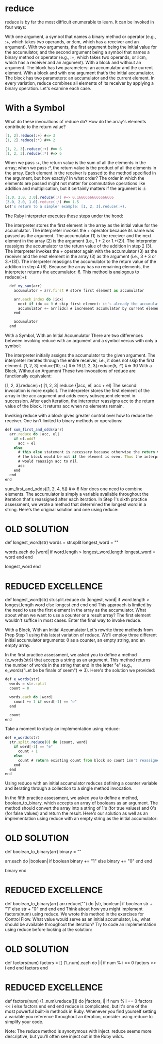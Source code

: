 # reduce
reduce is by far the most difficult enumerable to learn. It can be invoked in four ways:

With one argument, a symbol that names a binary method or operator (e.g., :+, which takes two operands, or :lcm, which has a receiver and an argument).
With two arguments, the first argument being the initial value for the accumulator, and the second argument being a symbol that names a binary method or operator (e.g., :+, which takes two operands, or :lcm, which has a receiver and an argument).
With a block and without an argument. The block has two parameters: an accumulator and the current element.
With a block and with one argument that's the initial accumulator. The block has two parameters: an accumulator and the current element.
In every variation, reduce combines all elements of its receiver by applying a binary operation. Let's examine each case.

# With a Symbol
What do these invocations of reduce do? How do the array's elements contribute to the return value?

```script.js
[1, 2].reduce(:+) #=> 3
[1, 2].reduce(:*) #=> 2

[1, 2, 3].reduce(:+) #=> 6
[1, 2, 3].reduce(:*) #=> 6
```
When we pass :+, the return value is the sum of all the elements in the array; when we pass :*, the return value is the product of all the elements in the array. Each element in the receiver is passed to the method specified in the argument, but how exactly? In what order? The order in which the elements are passed might not matter for commutative operations like addition and multiplication, but it certainly matters if the argument is :/:
```script.js
[1.0, 2.0, 3.0].reduce(:/) #=> 0.16666666666666666
[3.0, 2.0, 1.0].reduce(:/) #=> 1.5
Let's return to a simpler example: [1, 2, 3].reduce(:+). 
```
The Ruby interpreter executes these steps under the hood:

The interpreter stores the first element in the array as the initial value for the accumulator.
The interpreter invokes the + operator because its name was passed as the argument. The accumulator (1) is the receiver and the next element in the array (2) is the argument (i.e., 1 + 2 or 1.+(2)).
The interpreter reassigns the accumulator to the return value of the addition in step 2 (3).
The interpreter invokes the + operator again with the accumulator (3) as the receiver and the next element in the array (3) as the argument (i.e., 3 + 3 or 3.+(3)).
The interpreter reassigns the accumulator to the return value of the addition in step 4 (6).
Because the array has no remaining elements, the interpreter returns the accumulator: 6.
This method is analogous to reduce(:+):
```script.js
  def my_sum(arr)
    accumulator = arr.first # store first element as accumulator

    arr.each_index do |idx|
      next if idx == 0 # skip first element: it's already the accumulator
      accumulator += arr[idx] # increment accumulator by current element
    end

    accumulator
  end
  ```
With a Symbol, With an Initial Accumulator
There are two differences between invoking reduce with an argument and a symbol versus with only a symbol:

The interpreter initially assigns the accumulator to the given argument.
The interpreter iterates through the entire receiver, i.e., it does not skip the first element.
[1, 2, 3].reduce(10, :+) #=> 16
[1, 2, 3].reduce(5, :*) #=> 30
With a Block, Without an Argument
These two invocations of reduce are functionally equivalent:

[1, 2, 3].reduce(:+)
[1, 2, 3].reduce {|acc, el| acc + el}
The second invocation is more explicit. The interpreter stores the first element of the array in the acc argument and adds every subsequent element in succession. After each iteration, the interpreter reassigns acc to the return value of the block. It returns acc when no elements remain.

Invoking reduce with a block gives greater control over how to reduce the receiver. One isn't limited to binary methods or operations:
```script.js
def sum_first_and_odds(arr)
  arr.reduce do |acc, el|
    if el.odd?
      acc + el
    else
      # this else statement is necessary because otherwise the return value of
      # the block would be nil if the element is even. Thus the interpreter
      # would reassign acc to nil.
      acc
    end
  end
end
```
sum_first_and_odds([1, 2, 4, 5]) #=> 6
Nor does one need to combine elements. The accumulator is simply a variable available throughout the iteration that's reassigned after each iteration. In Step 1's sixth practice assessment, we wrote a method that determined the longest word in a string. Here's the original solution and one using reduce:

# OLD SOLUTION
def longest_word(str)
  words = str.split
  longest_word = ""

  words.each do |word|
    if word.length > longest_word.length
      longest_word = word
    end
  end

  longest_word
end

# REDUCED EXCELLENCE
def longest_word(str)
  str.split.reduce do |longest, word|
    if word.length > longest.length
      word
    else
      longest
    end
  end
end
This approach is limited by the need to use the first element in the array as the accumulator. What about when we want to use a counter or a result array? The first element wouldn't suffice in most cases. Enter the final way to invoke reduce.

With a Block, With an Initial Accumulator
Let's rewrite three methods from Prep Step 1 using this latest variation of reduce. We'll employ three different initial accumulator arguments: 0 as a counter, an empty string, and an empty array.

In the first practice assessment, we asked you to define a method (e_words(str)) that accepts a string as an argument. This method returns the number of words in the string that end in the letter "e" (e.g., e_words("Let be be finale of seem") => 3). Here's the solution we provided:
```script.js
def e_words(str)
  words = str.split
  count = 0

  words.each do |word|
    count += 1 if word[-1] == "e"
  end

  count
end
```
Take a moment to study an implementation using reduce:
```script.js
def e_words(str)
  str.split.reduce(0) do |count, word|
    if word[-1] == "e"
      count + 1
    else
      count # return existing count from block so count isn't reassigned to nil
    end
  end
end
```
Using reduce with an initial accumulator reduces defining a counter variable and iterating through a collection to a single method invocation.

In the fifth practice assessment, we asked you to define a method, boolean_to_binary, which accepts an array of booleans as an argument. The method should convert the array into a string of 1's (for true values) and 0's (for false values) and return the result. Here's our solution as well as an implementation using reduce with an empty string as the initial accumulator:

# OLD SOLUTION
def boolean_to_binary(arr)
  binary = ""

  arr.each do |boolean|
    if boolean
      binary += "1"
    else
      binary += "0"
    end
  end

  binary
end

# REDUCED EXCELLENCE
def boolean_to_binary(arr)
  arr.reduce("") do |str, boolean|
    if boolean
      str + "1"
    else
      str + "0"
    end
  end
end
Think about how you might implement factors(num) using reduce. We wrote this method in the exercises for Control Flow. What value would serve as an initial accumulator, i.e., what should be available throughout the iteration? Try to code an implementation using reduce before looking at the solution:

# OLD SOLUTION
def factors(num)
  factors = []
  (1..num).each do |i|
    if num % i == 0
      factors << i
    end
  end
  factors
end


# REDUCED EXCELLENCE
def factors(num)
  (1..num).reduce([]) do |factors, i|
    if num % i == 0
      factors << i
    else
      factors
    end
  end
end
reduce is complicated, but it's one of the most powerful built-in methods in Ruby. Whenever you find yourself setting a variable you reference throughout an iteration, consider using reduce to simplify your code.

Note: The reduce method is synonymous with inject. reduce seems more descriptive, but you'll often see inject out in the Ruby wilds.